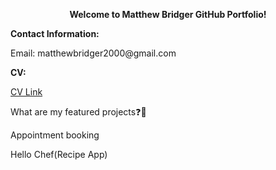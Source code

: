 <p align="center">
  <b>
Welcome to Matthew Bridger GitHub Portfolio!
  </b>



</p>

<b>
Contact Information:
</b>

<p>
Email: matthewbridger2000@gmail.com
</p>

<b>
CV:
</b>
<p>
<a href="https://github.com/matthewbridger/matthewbridger/blob/main/CV/Matthew%20Bridger%20CV%202022.docx">CV Link</a>
</p>


What are my featured projects❓🚀

Appointment booking 

Hello Chef(Recipe App)


